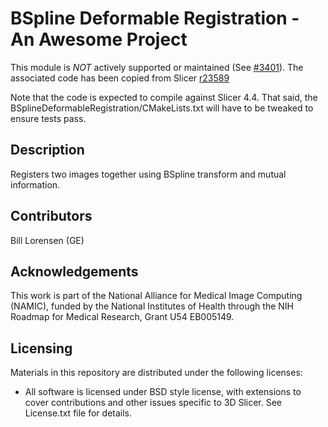 BSpline Deformable Registration - An Awesome Project
====================================================

This module is _NOT_ actively supported or maintained (See [#3401](http://na-mic.org/Mantis/view.php?id=3401)).
The associated code has been copied from Slicer [r23589](http://viewvc.slicer.org/viewvc.cgi/Slicer4?view=revision&revision=23589)

Note that the code is expected to compile against Slicer 4.4. That said, 
the BSplineDeformableRegistration/CMakeLists.txt will have to be tweaked to ensure tests pass.

Description
-----------

Registers two images together using BSpline transform and mutual information.

Contributors
------------

Bill Lorensen (GE)

Acknowledgements
----------------

This work is part of the National Alliance for Medical Image Computing (NAMIC), funded by the National Institutes of Health through the NIH Roadmap for Medical Research, Grant U54 EB005149.

Licensing
---------
Materials in this repository are distributed under the following licenses:

* All software is licensed under BSD style license, with extensions to cover
contributions and other issues specific to 3D Slicer. 
See License.txt file for details.
